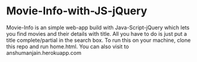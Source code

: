 # Movie-Info-with-JS-jQuery
Movie-Info is an simple web-app build with Java-Script-jQuery which lets you find movies and their details with title. All you have to do is just put a title complete/partial in the search box. 
To run this on your machine, clone this repo and run home.html.
You can also visit to anshumanjain.herokuapp.com 
